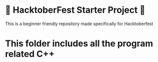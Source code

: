 # 🎃 HacktoberFest Starter Project 🎃

This is a beginner friendly repository made specifically for Hacktoberfest

# This folder includes all the program related C++
